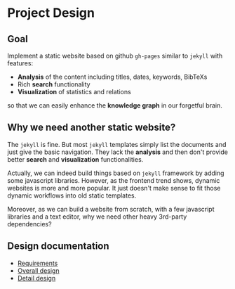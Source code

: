 
# Project Design

## Goal

Implement a static website based on github `gh-pages` similar to `jekyll` with features:

  * **Analysis** of the content including titles, dates, keywords, BibTeXs
  * Rich **search** functionality
  * **Visualization** of statistics and relations

so that we can easily enhance the **knowledge graph** in our forgetful brain.

## Why we need another static website?

The `jekyll` is fine. But most `jekyll` templates simply list the documents and just give the basic navigation. 
They lack the **analysis** and then don't provide better **search** and **visualization** functionalities.

Actually, we can indeed build things based on `jekyll` framework by adding some javascript libraries. 
However, as the frontend trend shows, dynamic websites is more and more popular. It just doesn't make sense to fit
those dynamic workflows into old static templates.

Moreover, as we can build a website from scratch, with a few javascript libraries and a text editor, 
why we need other heavy 3rd-party dependencies?

## Design documentation
  * [Requirements](./requirements.md)
  * [Overall design](./overall-design.md)
  * [Detail design](./detail-design.md)
